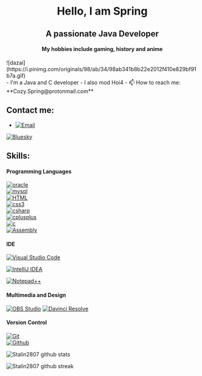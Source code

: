 <h1 align="center">Hello, I am Spring</h1>
<h2 align="center">A passionate Java Developer</h3>
<h4 align="center">My hobbies include gaming, history and anime</h3>
![dazai](https://i.pinimg.com/originals/98/ab/34/98ab341b8b22e2012f410e829bf91b7a.gif)
</br>
- I'm a Java and C developer
- I also mod Hoi4
- 📫 How to reach me: **Cozy.Spring@protonmail.com**

## Contact me:

- [![Email](https://img.shields.io/badge/email-3DDC84?style=for-the-badge&logo=email&logoColor=white&labelColor=101010)](mailto:Cozy.Spring@protonmail.com)

<a href="https://bsky.app/profile/sprynka.bsky.social"><img src="https://img.shields.io/badge/bluesky-Follow-blue?logo=bluesky" alt="Bluesky"></a> 


## Skills:

#### Programming Languages


[![oracle](https://img.shields.io/badge/Java-Proficient-orange?style=for-the-badge&logo=Oracle&logoColor=orange)](#)
</br>
[![mysql](https://img.shields.io/badge/MySQL-Proficient-orange?style=for-the-badge&logo=Oracle&logoColor=orange)](#)
</br>
[![HTML](https://img.shields.io/badge/HTML-Decent-blue?style=for-the-badge&logo=Oracle&logoColor=orange)](#)
</br>
[![css3](https://img.shields.io/badge/CSS3-Decent-blue?style=for-the-badge&logo=Oracle&logoColor=orange)](#)
</br>
[![csharp](https://img.shields.io/badge/csharp-Learning-lightblue?style=for-the-badge&logo=Oracle&logoColor=orange)](#)
</br>
[![cplusplus](https://img.shields.io/badge/C++-Learning-lightblue?style=for-the-badge&logo=Oracle&logoColor=orange)](#)
</br>
[![c](https://img.shields.io/badge/C-Proficient-orange?style=for-the-badge&logo=Oracle&logoColor=orange)](#)
</br>
[![Assembly](https://img.shields.io/badge/Assembly-Learning-darkblue?style=for-the-badge&logo=Oracle&logoColor=orange)](#)

#### IDE
[![Visual Studio Code](https://img.shields.io/badge/Visual%20Studio%20Code-007ACC?logo=visualstudiocode&logoColor=fff&style=plastic)](#)

[![IntelliJ IDEA](https://img.shields.io/badge/Intellij%20Idea-000?logo=intellij-idea&style=for-the-badge)](#)

[![Notepad++](https://img.shields.io/badge/Notepad++-90E59A.svg?&logo=notepad%2b%2b&logoColor=black)](#)

#### Multimedia and Design

[![OBS Studio](https://img.shields.io/badge/obs%20studio%20-%2331A8FF.svg?&style=for-the-badge&logo=obs%20studio&logoColor=white&labelColor=101010)](#)
[![Davinci Resolve](https://img.shields.io/static/v1?style=for-the-badge&message=DaVinci+Resolve&color=233A51&logo=DaVinci+Resolve&logoColor=FFFFFF&label=)](#)

#### Version Control

[![Git](https://img.shields.io/badge/git%20-%23F05033.svg?&style=for-the-badge&logo=git&logoColor=white&labelColor=101010)](#)
</br>
[![Github](https://img.shields.io/badge/github%20-%23121011.svg?&style=for-the-badge&logo=github&logoColor=whit&logoColor=white&labelColor=101010)](#)

![Stalin2807 github stats](https://github-readme-stats.vercel.app/api?username=Stalin2807&show_icons=true&theme=radical&count_private=true&include_all_commits=true)

![Stalin2807 github streak](https://github-readme-streak-stats.herokuapp.com/?user=Stalin2807&theme=radical&include_all_commits=true&count_private=true)

 <div>
